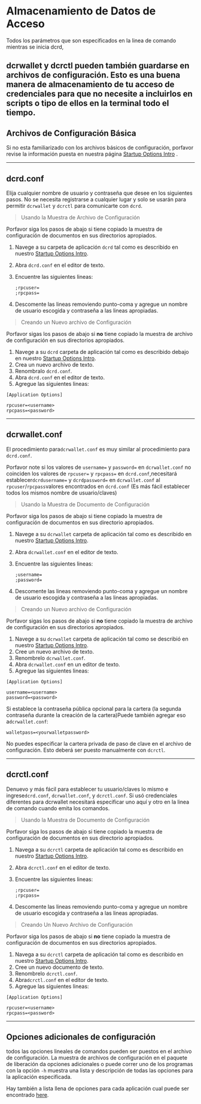 # **<i class="fa fa-hdd-o"></i> Almacenamiento de Datos de Acceso**

Todos los parámetros que son especificados en la linea de comando  mientras se inicia dcrd,

dcrwallet y dcrctl pueden también guardarse en archivos de configuración. Esto es una buena manera de almacenamiento de tu acceso de credenciales para que no necesite a incluirlos en scripts o tipo de ellos en la terminal todo el tiempo.
---

## **<i class="fa fa-laptop"></i> Archivos de Configuración Básica**

Si no esta familiarizado con los archivos básicos de configuración, porfavor revise la información puesta en nuestra página [Startup Options Intro](/getting-started/startup-basics.md#configuration-files) .

---

## **<i class="fa fa-terminal"></i> dcrd.conf**

Elija cualquier nombre de usuario y contraseña que desee en los siguientes pasos. No se necesita registrarse a cualquier lugar y solo se usarán para permitir `dcrwallet` y `dcrctl` para comunicarte con `dcrd`.

> Usando la Muestra de Archivo de Configuración

Porfavor siga los pasos de abajo si tiene copiado la muestra de configuración de documentos en sus directorios apropiados.

1. Navege a su carpeta de aplicación `dcrd` tal como es describido en nuestro [Startup Options Intro](/getting-started/startup-basics.md#configuration-files). 
2. Abra `dcrd.conf` en el editor de texto.
3. Encuentre las siguientes lineas:

    `;rpcuser=` <br />
    `;rpcpass=`

4. Descomente las lineas removiendo punto-coma y agregue un nombre de usuario escogida y contraseña a las lineas apropiadas.

> Creando un Nuevo archivo de Configuración

Porfavor sigas los pasos de abajo si **no** tiene copiado la muestra de archivo de configuración en sus directorios apropiados.

1. Navege a su `dcrd` carpeta de aplicación tal como es describido debajo en nuestro [Startup Options Intro](/getting-started/startup-basics.md#configuration-files).
2. Crea un nuevo archivo de texto.
3. Renombralo `dcrd.conf`.
3. Abra `dcrd.conf` en el editor de texto.
4. Agregue las siguientes lineas:

```no-highlight
[Application Options]

rpcuser=<username>
rpcpass=<password>
```

---

## **<i class="fa fa-terminal"></i> dcrwallet.conf**

El procedimiento para`dcrwallet.conf` es muy similar al procedimiento para `dcrd.conf`. 

Porfavor note si los valores de `username=` y `password=` en `dcrwallet.conf` no coinciden los valores de `rpcuser=` y `rpcpass=` en `dcrd.conf`,necesitará establecer`dcrdusername=` y `dcrdpassword=` en `dcrwallet.conf` al  `rpcuser`/`rpcpass`valores encontrados en `dcrd.conf` (Es más fácil establecer todos los mismos nombre de usuario/claves)

> Usando la Muestra de Documento de Configuración

Porfavor siga los pasos de abajo si tiene copiado la muestra de configuración de documentos en sus directorio apropiados.

1. Navege a su `dcrwallet` carpeta de aplicación tal como es describido en nuestro [Startup Options Intro](/getting-started/startup-basics.md#configuration-files). 
2. Abra `dcrwallet.conf` en el editor de texto.
3. Encuentre las siguientes lineas:

    `;username=` <br />
    `;password=`

4. Descomente las lineas removiendo punto-coma y agregue un nombre de usuario escogida y contraseña a las lineas apropiadas.

> Creando un Nuevo archivo de Configuración

Porfavor sigas los pasos de abajo si **no** tiene copiado la muestra de archivo de configuración en sus directorios apropiados.

1. Navege a su `dcrwallet` carpeta de aplicación tal como se describió en nuestro [Startup Options Intro](/getting-started/startup-basics.md#configuration-files).
2. Cree un nuevo archivo de texto.
3. Renombrelo `dcrwallet.conf`.
3. Abra `dcrwallet.conf` en un editor de texto.
4. Agregue las siguientes lineas:

```no-highlight
[Application Options]

username=<username>
password=<password>
```

Si establece la contraseña pública opcional para la cartera (la segunda contraseña durante la creación de la cartera)Puede también agregar eso a`dcrwallet.conf`:

```no-highlight
walletpass=<yourwalletpassword>
```

No puedes especificar la cartera privada de paso de clave en el archivo de configuración. Esto deberá ser puesto manualmente con `dcrctl`. 

---

## **<i class="fa fa-terminal"></i> dcrctl.conf**

Denuevo y más fácil para establecer tu usuario/claves lo mismo e ingrese`dcrd.conf`, `dcrwallet.conf`, y `dcrctl.conf`. Si usó credenciales diferentes para dcrwallet necesitará especificar uno aquí y otro en la linea de comando cuando emita los comandos.

> Usando la Muestra de Documento de Configuración

Porfavor siga los pasos de abajo si tiene copiado la muestra de configuración de documentos en sus directorio apropiados.

1. Navega a su `dcrctl` carpeta de aplicación tal como es describido en nuestro [Startup Options Intro](/getting-started/startup-basics.md#configuration-files). 
2. Abra `dcrctl.conf` en el editor de texto.
3. Encuentre las siguientes lineas:

    `;rpcuser=` <br />
    `;rpcpass=`

4. Descomente las lineas removiendo punto-coma y agregue un nombre de usuario escogida y contraseña a las lineas apropiadas.

> Creando Un Nuevo Archivo de Configuración

Porfavor siga los pasos de abajo si **no** tiene copiado la muestra de configuración de documentos en sus directorios apropiados.

1. Navega a su `dcrctl` carpeta de aplicación tal como es describido en nuestro [Startup Options Intro](/getting-started/startup-basics.md#configuration-files).
2. Cree un nuevo documento de texto.
3. Renombrelo `dcrctl.conf`.
3. Abra`dcrctl.conf` en el editor de texto.
4. Agregue las siguientes lineas:

```no-highlight
[Application Options]

rpcuser=<username>
rpcpass=<password>
```

---

## **<i class="fa fa-tasks"></i> Opciones adicionales de configuración**

todos las opciones lineales de comandos pueden ser puestos en el archivo de configuración.
La muestra de archivos de configuración en el paquete de liberación da opciones adicionales o puede correr uno de los programas con la opción `-h` muestra una lista y descripción de todas las opciones para la aplicación especificada.

Hay también a lista llena de opciones para cada aplicación cual puede ser encontrado [here](/advanced/storing-login-details.md).
